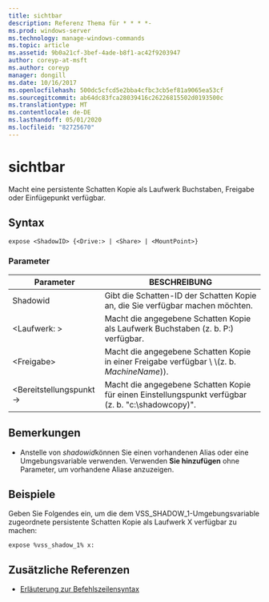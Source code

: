 ```yaml
---
title: sichtbar
description: Referenz Thema für * * * *-
ms.prod: windows-server
ms.technology: manage-windows-commands
ms.topic: article
ms.assetid: 9b0a21cf-3bef-4ade-b8f1-ac42f9203947
author: coreyp-at-msft
ms.author: coreyp
manager: dongill
ms.date: 10/16/2017
ms.openlocfilehash: 500dc5cfcd5e2bba4cfbc3cb5ef81a9065ea53cf
ms.sourcegitcommit: ab64dc83fca28039416c26226815502d0193500c
ms.translationtype: MT
ms.contentlocale: de-DE
ms.lasthandoff: 05/01/2020
ms.locfileid: "82725670"
---
```

# <a name="expose"></a>sichtbar



Macht eine persistente Schatten Kopie als Laufwerk Buchstaben, Freigabe oder Einfügepunkt verfügbar.



## <a name="syntax"></a>Syntax

```
expose <ShadowID> {<Drive:> | <Share> | <MountPoint>}
```

### <a name="parameters"></a>Parameter

|Parameter|BESCHREIBUNG|
|---------|-----------|
|Shadowid|Gibt die Schatten-ID der Schatten Kopie an, die Sie verfügbar machen möchten.|
|\<Laufwerk: >|Macht die angegebene Schatten Kopie als Laufwerk Buchstaben (z. b. P:) verfügbar.|
|\<Freigabe>|Macht die angegebene Schatten Kopie in einer Freigabe verfügbar \\ \\(z. b. *MachineName*\)).|
|\<Bereitstellungspunkt->|Macht die angegebene Schatten Kopie für einen Einstellungspunkt verfügbar (z. b. "c:\shadowcopy\)".|

## <a name="remarks"></a>Bemerkungen

-   Anstelle von *shadowid*können Sie einen vorhandenen Alias oder eine Umgebungsvariable verwenden. Verwenden **Sie hinzufügen** ohne Parameter, um vorhandene Aliase anzuzeigen.

## <a name="examples"></a>Beispiele

Geben Sie Folgendes ein, um die dem VSS_SHADOW_1-Umgebungsvariable zugeordnete persistente Schatten Kopie als Laufwerk X verfügbar zu machen:
```
expose %vss_shadow_1% x:
```

## <a name="additional-references"></a>Zusätzliche Referenzen

- [Erläuterung zur Befehlszeilensyntax](command-line-syntax-key.md)
